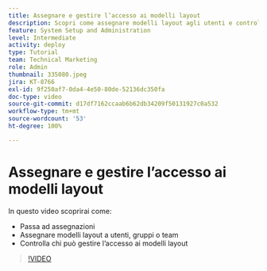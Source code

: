 ```yaml
---
title: Assegnare e gestire l’accesso ai modelli layout
description: Scopri come assegnare modelli layout agli utenti e controllare chi può gestire l’accesso.
feature: System Setup and Administration
level: Intermediate
activity: deploy
type: Tutorial
team: Technical Marketing
role: Admin
thumbnail: 335080.jpeg
jira: KT-8766
exl-id: 9f250af7-0da4-4e50-80de-52136dc350fa
doc-type: video
source-git-commit: d17df7162ccaab6b62db34209f50131927c0a532
workflow-type: tm+mt
source-wordcount: '53'
ht-degree: 100%

---
```


# Assegnare e gestire l’accesso ai modelli layout

In questo video scoprirai come:

* Passa ad assegnazioni
* Assegnare modelli layout a utenti, gruppi o team
* Controlla chi può gestire l’accesso ai modelli layout

>[!VIDEO](https://video.tv.adobe.com/v/3432333/?quality=12&learn=on&enablevpops&captions=ita)
